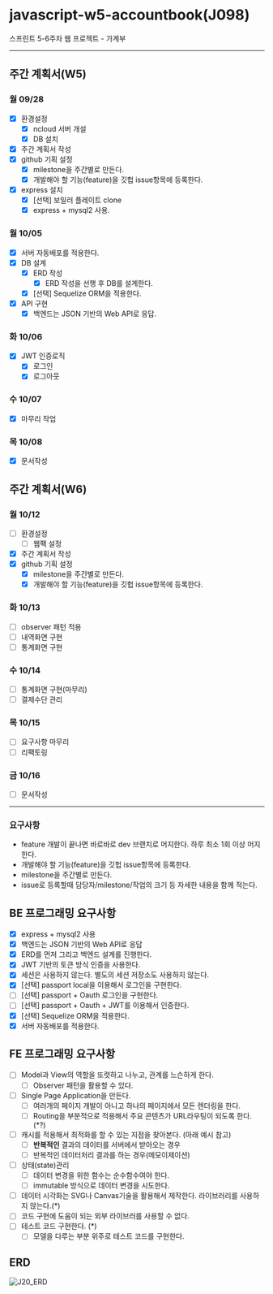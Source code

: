 # javascript-w5-accountbook(J098)

스프린트 5-6주차 웹 프로젝트 - 가계부

-----

## 주간 계획서(W5)

### 월 09/28

- [x] 환경설정
  - [x] ncloud 서버 개설
  - [x] DB 설치
- [x] 주간 계획서 작성
- [x] github 기획 설정
  - [x] milestone을 주간별로 만든다.
  - [x] 개발해야 할 기능(feature)을 깃헙 issue항목에 등록한다.
- [x] express 설치
  - [x] [선택] 보일러 플레이트 clone
  - [x] express + mysql2 사용.

### 월 10/05

- [x] 서버 자동배포를 적용한다.
- [x] DB 설계
  - [x] ERD 작성
    - [x] ERD 작성을 선행 후 DB를 설계한다.
  - [x] [선택] Sequelize ORM을 적용한다.
- [x] API 구현
  - [x] 백엔드는 JSON 기반의 Web API로 응답.

### 화 10/06

- [x] JWT 인증로직
  - [x] 로그인
  - [x] 로그아웃

### 수 10/07

- [x] 마무리 작업

### 목 10/08

- [x] 문서작성



## 주간 계획서(W6)

### 월 10/12

- [ ] 환경설정
  - [ ] 웹팩 설정
- [x] 주간 계획서 작성
- [x] github 기획 설정
  - [x] milestone을 주간별로 만든다.
  - [x] 개발해야 할 기능(feature)을 깃헙 issue항목에 등록한다.

### 화 10/13

- [ ] observer 패턴 적용
- [ ] 내역화면 구현
- [ ] 통계화면 구현

### 수 10/14

- [ ] 통계화면 구현(마무리)
- [ ] 결제수단 관리

### 목 10/15

- [ ] 요구사항 마무리
- [ ] 리팩토링

### 금 10/16

- [ ] 문서작성

---

### 요구사항

- feature 개발이 끝나면 바로바로 dev 브랜치로 머지한다. 하루 최소 1회 이상 머지한다.
- 개발해야 할 기능(feature)을 깃헙 issue항목에 등록한다.
- milestone을 주간별로 만든다.
- issue로 등록할때 담당자/milestone/작업의 크기 등 자세한 내용을 함께 적는다.

## BE 프로그래밍 요구사항

- [x] express + mysql2 사용
- [x] 백엔드는 JSON 기반의 Web API로 응답
- [x] ERD를 먼저 그리고 백엔드 설계를 진행한다.
- [x] JWT 기반의 토큰 방식 인증을 사용한다.
- [x] 세션은 사용하지 않는다. 별도의 세션 저장소도 사용하지 않는다.
- [x] [선택] passport local을 이용해서 로그인을 구현한다.
- [ ] [선택] passport + Oauth 로그인을 구현한다.
- [ ] [선택] passport + Oauth + JWT를 이용해서 인증한다.
- [x] [선택] Sequelize ORM을 적용한다.
- [x] 서버 자동배포를 적용한다.

## FE 프로그래밍 요구사항

- [ ] Model과 View의 역할을 또렷하고 나누고, 관계를 느슨하게 한다.
  - [ ] Observer 패턴을 활용할 수 있다.
- [ ] Single Page Application을 만든다.
  - [ ] 여러개의 페이지 개발이 아니고 하나의 페이지에서 모든 렌더링을 한다.
  - [ ] Routing을 부분적으로 적용해서 주요 콘텐츠가 URL라우팅이 되도록 한다. (*?)
- [ ] 캐시를 적용해서 최적화를 할 수 있는 지점을 찾아본다. (아래 예시 참고)
  - [ ] **반복적인** 결과의 데이터를 서버에서 받아오는 경우
  - [ ] 반복적인 데이터처리 결과를 하는 경우(메모이제이션)
- [ ] 상태(state)관리
  - [ ] 데이터 변경을 위한 함수는 순수함수여야 한다.
  - [ ] immutable 방식으로 데이터 변경을 시도한다.
- [ ] 데이터 시각화는 SVG나 Canvas기술을 활용해서 제작한다. 라이브러리를 사용하지 않는다.(*)
- [ ] 코드 구현에 도움이 되는 외부 라이브러를 사용할 수 없다.
- [ ] 테스트 코드 구현한다. (*)
  - [ ] 모델을 다루는 부분 위주로 테스트 코드를 구현한다.

## ERD

![J20_ERD](https://user-images.githubusercontent.com/7006837/95067248-8115fa00-073e-11eb-89cd-f6219e0e27bc.png)